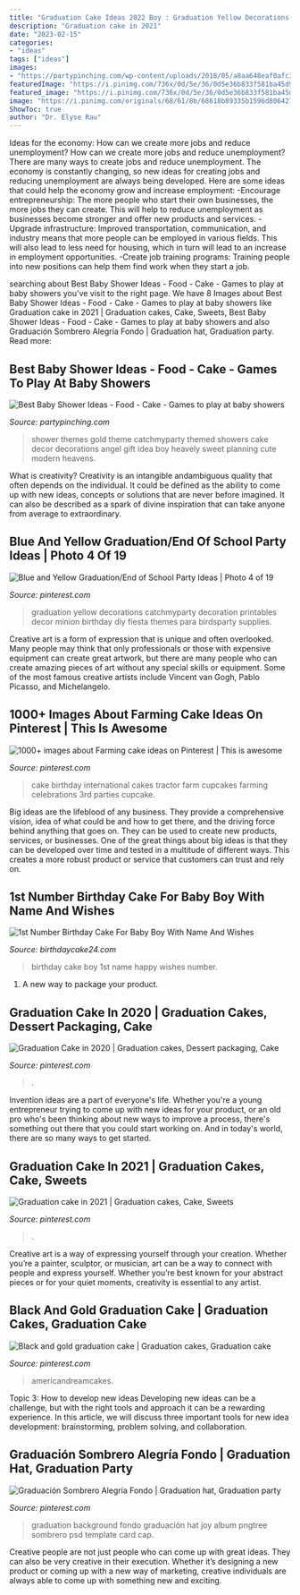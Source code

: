 ```yaml
---
title: "Graduation Cake Ideas 2022 Boy : Graduation Yellow Decorations Catchmyparty Decoration Printables Decor Minion Birthday Diy Fiesta Themes Para Birdsparty Supplies"
description: "Graduation cake in 2021"
date: "2023-02-15"
categories:
- "ideas"
tags: ["ideas"]
images:
- "https://partypinching.com/wp-content/uploads/2018/05/a8aa648eaf0afc31f36cac111b021645.jpg"
featuredImage: "https://i.pinimg.com/736x/0d/5e/36/0d5e36b833f581ba45d9b8b13b2c0ddf.jpg"
featured_image: "https://i.pinimg.com/736x/0d/5e/36/0d5e36b833f581ba45d9b8b13b2c0ddf.jpg"
image: "https://i.pinimg.com/originals/68/61/8b/68618b89335b1596d8064275d452edc9.jpg"
ShowToc: true
author: "Dr. Elyse Rau"
---
```



Ideas for the economy: How can we create more jobs and reduce unemployment?
How can we create more jobs and reduce unemployment?
There are many ways to create jobs and reduce unemployment. The economy is constantly changing, so new ideas for creating jobs and reducing unemployment are always being developed. Here are some ideas that could help the economy grow and increase employment: 
-Encourage entrepreneurship: The more people who start their own businesses, the more jobs they can create. This will help to reduce unemployment as businesses become stronger and offer new products and services. 
-Upgrade infrastructure: Improved transportation, communication, and industry means that more people can be employed in various fields. This will also lead to less need for housing, which in turn will lead to an increase in employment opportunities. 
-Create job training programs: Training people into new positions can help them find work when they start a job.

	

		
searching about Best Baby Shower Ideas - Food - Cake - Games to play at baby showers you've visit to the right page. We have 8 Images about Best Baby Shower Ideas - Food - Cake - Games to play at baby showers like Graduation cake in 2021 | Graduation cakes, Cake, Sweets, Best Baby Shower Ideas - Food - Cake - Games to play at baby showers and also Graduación Sombrero Alegría Fondo | Graduation hat, Graduation party. Read more:
		
    
## Best Baby Shower Ideas - Food - Cake - Games To Play At Baby Showers

<img loading=lazy src="https://partypinching.com/wp-content/uploads/2018/05/a8aa648eaf0afc31f36cac111b021645.jpg" onerror="this.onerror=null;this.src='https://tse3.mm.bing.net/th?id=OIP.uHVTk6JSiYtgm-mczEk3EgHaJ4&amp;pid=15.1';" alt="Best Baby Shower Ideas - Food - Cake - Games to play at baby showers">

_Source: partypinching.com_

>shower themes gold theme catchmyparty themed showers cake decor decorations angel gift idea boy heavely sweet planning cute modern heavens. 

	

What is creativity?
Creativity is an intangible andambiguous quality that often depends on the individual. It could be defined as the ability to come up with new ideas, concepts or solutions that are never before imagined. It can also be described as a spark of divine inspiration that can take anyone from average to extraordinary.

    
## Blue And Yellow Graduation/End Of School Party Ideas | Photo 4 Of 19

<img loading=lazy src="https://i.pinimg.com/originals/68/61/8b/68618b89335b1596d8064275d452edc9.jpg" onerror="this.onerror=null;this.src='https://tse3.mm.bing.net/th?id=OIP.u9qrkxyxxMrRXoPYr9VfUQHaKv&amp;pid=15.1';" alt="Blue and Yellow Graduation/End of School Party Ideas | Photo 4 of 19">

_Source: pinterest.com_

>graduation yellow decorations catchmyparty decoration printables decor minion birthday diy fiesta themes para birdsparty supplies. 

	

Creative art is a form of expression that is unique and often overlooked. Many people may think that only professionals or those with expensive equipment can create great artwork, but there are many people who can create amazing pieces of art without any special skills or equipment. Some of the most famous creative artists include Vincent van Gogh, Pablo Picasso, and Michelangelo.

    
## 1000+ Images About Farming Cake Ideas On Pinterest | This Is Awesome

<img loading=lazy src="https://s-media-cache-ak0.pinimg.com/736x/4f/b6/7b/4fb67b38187f65bdc4602dd6198c1db7.jpg" onerror="this.onerror=null;this.src='https://tse3.mm.bing.net/th?id=OIP.VLCz4kWYp5ARnDrNY8f_DQHaJ7&amp;pid=15.1';" alt="1000+ images about Farming cake ideas on Pinterest | This is awesome">

_Source: pinterest.com_

>cake birthday international cakes tractor farm cupcakes farming celebrations 3rd parties cupcake. 

	

Big ideas are the lifeblood of any business. They provide a comprehensive vision, idea of what could be and how to get there, and the driving force behind anything that goes on. They can be used to create new products, services, or businesses. One of the great things about big ideas is that they can be developed over time and tested in a multitude of different ways. This creates a more robust product or service that customers can trust and rely on.

    
## 1st Number Birthday Cake For Baby Boy With Name And Wishes

<img loading=lazy src="https://birthdaycake24.com/uploads/worigin/2019/06/07/happy-1st-birthday-boy-with-name-edit-min5cf9e6a3c1014_d6bbf5ca0b26e7095af336ecc0015b77.jpg" onerror="this.onerror=null;this.src='https://tse2.mm.bing.net/th?id=OIP.SzAW20iGnBlBYPPT5NLdBQHaE8&amp;pid=15.1';" alt="1st Number Birthday Cake For Baby Boy With Name And Wishes">

_Source: birthdaycake24.com_

>birthday cake boy 1st name happy wishes number. 

	

1. A new way to package your product.

    
## Graduation Cake In 2020 | Graduation Cakes, Dessert Packaging, Cake

<img loading=lazy src="https://i.pinimg.com/736x/0d/5e/36/0d5e36b833f581ba45d9b8b13b2c0ddf.jpg" onerror="this.onerror=null;this.src='https://tse1.mm.bing.net/th?id=OIP.vSzfG37RvdW4YK5VKDfuIAHaJg&amp;pid=15.1';" alt="Graduation Cake in 2020 | Graduation cakes, Dessert packaging, Cake">

_Source: pinterest.com_

>. 

	

Invention ideas are a part of everyone's life. Whether you're a young entrepreneur trying to come up with new ideas for your product, or an old pro who's been thinking about new ways to improve a process, there's something out there that you could start working on. And in today's world, there are so many ways to get started.

    
## Graduation Cake In 2021 | Graduation Cakes, Cake, Sweets

<img loading=lazy src="https://i.pinimg.com/736x/bd/79/83/bd7983294367d29b8db3e987ee8a3aec.jpg" onerror="this.onerror=null;this.src='https://tse4.mm.bing.net/th?id=OIP.KyIP2irXA8b3q5j9J6BQQwHaHa&amp;pid=15.1';" alt="Graduation cake in 2021 | Graduation cakes, Cake, Sweets">

_Source: pinterest.com_

>. 

	

Creative art is a way of expressing yourself through your creation. Whether you’re a painter, sculptor, or musician, art can be a way to connect with people and express yourself. Whether you’re best known for your abstract pieces or for your quiet moments, creativity is essential to any artist.

    
## Black And Gold Graduation Cake | Graduation Cakes, Graduation Cake

<img loading=lazy src="https://i.pinimg.com/736x/2c/4b/0a/2c4b0a208384c2175692e4af30e174f5.jpg" onerror="this.onerror=null;this.src='https://tse2.mm.bing.net/th?id=OIP.h1QSVDd-90qDFrfqKqH8lQHaJ3&amp;pid=15.1';" alt="Black and gold graduation cake | Graduation cakes, Graduation cake">

_Source: pinterest.com_

>americandreamcakes. 

	

Topic 3: How to develop new ideas
Developing new ideas can be a challenge, but with the right tools and approach it can be a rewarding experience. In this article, we will discuss three important tools for new idea development: brainstorming, problem solving, and collaboration.

    
## Graduación Sombrero Alegría Fondo | Graduation Hat, Graduation Party

<img loading=lazy src="https://i.pinimg.com/736x/01/eb/28/01eb28b546a9b12dbaa089c5cded39bf.jpg" onerror="this.onerror=null;this.src='https://tse2.mm.bing.net/th?id=OIP.Tu45H5uXfZcjzKqMcrkMwgHaKY&amp;pid=15.1';" alt="Graduación Sombrero Alegría Fondo | Graduation hat, Graduation party">

_Source: pinterest.com_

>graduation background fondo graduación hat joy album pngtree sombrero psd template card cap. 

	

Creative people are not just people who can come up with great ideas. They can also be very creative in their execution. Whether it’s designing a new product or coming up with a new way of marketing, creative individuals are always able to come up with something new and exciting.

